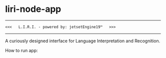 # liri-node-app
_______________________________________________________________

    <<<   L.I.R.I. - powered by: jetsetEngine19™   >>>
_______________________________________________________________

A curiously designed interface for Language Interpretation and Recognition.

How to run app:



